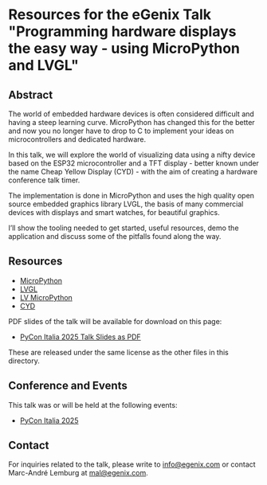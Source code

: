 # Resources for the eGenix Talk "Programming hardware displays the easy way - using MicroPython and LVGL"

## Abstract

The world of embedded hardware devices is often considered difficult and having a steep learning curve. MicroPython has changed this for the better and now you no longer have to drop to C to implement your ideas on microcontrollers and dedicated hardware.

In this talk, we will explore the world of visualizing data using a nifty device based on the ESP32 microcontroller and a TFT display - better known under the name Cheap Yellow Display (CYD) - with the aim of creating a hardware conference talk timer.

The implementation is done in MicroPython and uses the high  quality open source embedded graphics library LVGL, the basis of many commercial devices with displays and smart watches, for beautiful graphics.

I’ll show the tooling needed to get started, useful resources, demo the application and discuss some of the pitfalls found along the way.

## Resources

- [MicroPython](https://micropython.org/)
- [LVGL](https://lvgl.io/)
- [LV MicroPython](https://github.com/lvgl/lv_micropython)
- [CYD](https://github.com/witnessmenow/ESP32-Cheap-Yellow-Display)

PDF slides of the talk will be available for download on this page:

- [PyCon Italia 2025 Talk Slides as PDF](https://downloads.egenix.com/python/EuroPython-2024-Talk-PyRun.pdf)

These are released under the same license as the other files in this directory.

## Conference and Events

This talk was or will be held at the following events:
- [PyCon Italia 2025](https://downloads.egenix.com/python/PyCon-Italia-2025-Talk-Programming-Hardware-Displays.pdf)

## Contact

For inquiries related to the talk, please write to info@egenix.com or contact Marc-André Lemburg at mal@egenix.com.

